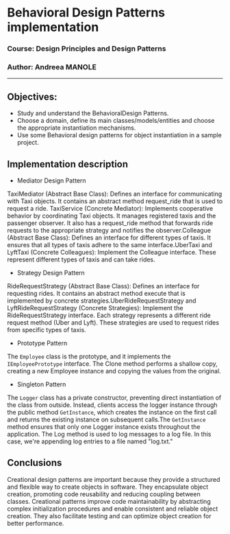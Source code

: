 # Behavioral Design Patterns implementation

### Course: Design Principles and Design Patterns
### Author: Andreea MANOLE

----



## Objectives:

* Study and understand the BehavioralDesign Patterns.
* Choose a domain, define its main classes/models/entities and choose the appropriate instantiation mechanisms.
* Use some Behavioral design patterns for object instantiation in a sample project.


## Implementation description

* Mediator Design Pattern

TaxiMediator (Abstract Base Class): Defines an interface for communicating with Taxi objects. It contains an abstract method request_ride that is used to request a ride. TaxiService (Concrete Mediator): Implements cooperative behavior by coordinating Taxi objects. It manages registered taxis and the passenger observer. It also has a request_ride method that forwards ride requests to the appropriate strategy and notifies the observer.Colleague (Abstract Base Class): Defines an interface for different types of taxis. It ensures that all types of taxis adhere to the same interface.UberTaxi and LyftTaxi (Concrete Colleagues): Implement the Colleague interface. These represent different types of taxis and can take rides.

* Strategy Design Pattern

RideRequestStrategy (Abstract Base Class): Defines an interface for requesting rides. It contains an abstract method execute that is implemented by concrete strategies.UberRideRequestStrategy and LyftRideRequestStrategy (Concrete Strategies): Implement the RideRequestStrategy interface. Each strategy represents a different ride request method (Uber and Lyft). These strategies are used to request rides from specific types of taxis.

* Prototype Pattern

The ``Employee`` class is the prototype, and it implements the ``IEmployeePrototype`` interface. The Clone method performs a shallow copy, creating a new Employee instance and copying the values from the original. 

* Singleton Pattern

The ``Logger`` class has a private constructor, preventing direct instantiation of the class from outside. Instead, clients access the logger instance through the public method ``GetInstance``, which creates the instance on the first call and returns the existing instance on subsequent calls.The ``GetInstance`` method ensures that only one Logger instance exists throughout the application. The Log method is used to log messages to a log file. In this case, we're appending log entries to a file named "log.txt."




## Conclusions 

Creational design patterns are important because they provide a structured and flexible way to create objects in software. They encapsulate object creation, promoting code reusability and reducing coupling between classes. Creational patterns improve code maintainability by abstracting complex initialization procedures and enable consistent and reliable object creation. They also facilitate testing and can optimize object creation for better performance.